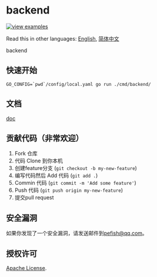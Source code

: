 # backend

[![view examples](https://img.shields.io/badge/learn%20by-examples-0C8EC5.svg?style=for-the-badge&logo=go)](https://github.com/shadouzuo/backend)

Read this in other languages: [English](README.md), [简体中文](README_zh-cn.md)

backend

## 快速开始

```shell script
GO_CONFIG=`pwd`/config/local.yaml go run ./cmd/backend/
```

## 文档

[doc](https://godoc.org/github.com/shadouzuo/backend)

## 贡献代码（非常欢迎）

1. Fork 仓库
2. 代码 Clone 到你本机
3. 创建feature分支 (`git checkout -b my-new-feature`)
4. 编写代码然后 Add 代码 (`git add .`)
5. Commin 代码 (`git commit -m 'Add some feature'`)
6. Push 代码 (`git push origin my-new-feature`)
7. 提交pull request

## 安全漏洞

如果你发现了一个安全漏洞，请发送邮件到[pefish@qq.com](mailto:pefish@qq.com)。

## 授权许可

[Apache License](LICENSE).
